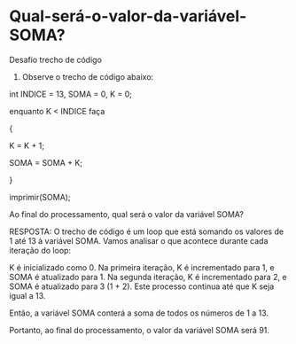 # Qual-será-o-valor-da-variável-SOMA?
Desafio trecho de código

1) Observe o trecho de código abaixo:

int INDICE = 13, SOMA = 0, K = 0;

enquanto K < INDICE faça

{

K = K + 1;

SOMA = SOMA + K;

}

imprimir(SOMA);

Ao final do processamento, qual será o valor da variável SOMA?

RESPOSTA: O trecho de código é um loop que está somando os valores de 1 até 13 à variável SOMA. Vamos analisar o que acontece durante cada iteração do loop:

K é inicializado como 0.
Na primeira iteração, K é incrementado para 1, e SOMA é atualizado para 1.
Na segunda iteração, K é incrementado para 2, e SOMA é atualizado para 3 (1 + 2).
Este processo continua até que K seja igual a 13.

Então, a variável SOMA conterá a soma de todos os números de 1 a 13.

Portanto, ao final do processamento, o valor da variável SOMA será 91.
